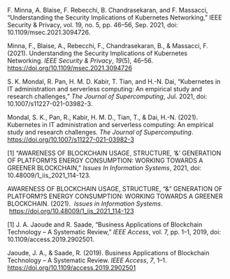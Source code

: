 F. Minna, A. Blaise, F. Rebecchi, B. Chandrasekaran, and F. 
	Massacci, “Understanding the Security Implications of Kubernetes 
	Networking,” IEEE Security & Privacy, vol. 19, no. 5, pp. 46–56, Sep. 
	2021, doi: 10.1109/msec.2021.3094726.

Minna, F., Blaise, A., Rebecchi, F., Chandrasekaran, B., & Massacci, F. 
	(2021). Understanding the Security Implications of Kubernetes 
	Networking. _IEEE Security & Privacy_, _19_(5), 46–56.
	https://doi.org/10.1109/msec.2021.3094726

S. K. Mondal, R. Pan, H. M. D. Kabir, T. Tian, and H.-N. Dai,
	“Kubernetes in IT administration and serverless computing: An empirical
	study and research challenges,” _The Journal of Supercomputing_, Jul. 2021,
	doi: 10.1007/s11227-021-03982-3.

Mondal, S. K., Pan, R., Kabir, H. M. D., Tian, T., & Dai, H.-N. (2021).
	Kubernetes in IT administration and serverless computing: An
	empirical study and research challenges. _The Journal of
	Supercomputing_. https://doi.org/10.1007/s11227-021-03982-3

[1]  “AWARENESS OF BLOCKCHAIN USAGE, STRUCTURE,
	‘&’ GENERATION OF PLATFORM?S ENERGY CONSUMPTION:
	WORKING TOWARDS A GREENER BLOCKCHAIN,” _Issues In
	Information Systems_, 2021, doi: 10.48009/1_iis_2021_114-123.

AWARENESS OF BLOCKCHAIN USAGE, STRUCTURE, “&”
	GENERATION OF PLATFORM?S ENERGY CONSUMPTION:
	WORKING TOWARDS A GREENER BLOCKCHAIN. (2021).
	 _Issues in Information Systems_.
	 https://doi.org/10.48009/1_iis_2021_114-123

‌[1]  J. A. Jaoude and R. Saade, “Business Applications of Blockchain
	Technology – A Systematic Review,” _IEEE Access_, vol. 7, pp. 1–1, 2019,
	doi: 10.1109/access.2019.2902501.

Jaoude, J. A., & Saade, R. (2019). Business Applications of Blockchain
	Technology – A Systematic Review. _IEEE Access_, _7_, 1–1.
	https://doi.org/10.1109/access.2019.2902501